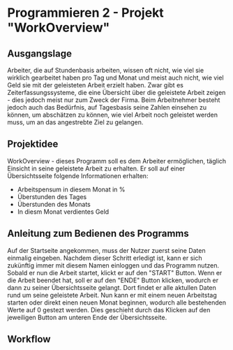 # Programmieren 2 - Projekt "WorkOverview"
## Ausgangslage
Arbeiter, die auf Stundenbasis arbeiten, wissen oft nicht, wie viel sie wirklich gearbeitet haben pro Tag und Monat und meist auch nicht, wie viel Geld sie mit der geleisteten Arbeit erzielt haben. Zwar gibt es Zeiterfassungssysteme, die eine Übersicht über die geleistete Arbeit zeigen - dies jedoch meist nur zum Zweck der Firma. Beim Arbeitnehmer besteht jedoch auch das Bedürfnis, auf Tagesbasis seine Zahlen einsehen zu können, um abschätzen zu können, wie viel Arbeit noch geleistet werden muss, um an das angestrebte Ziel zu gelangen.

## Projektidee
WorkOverview - dieses Programm soll es dem Arbeiter ermöglichen, täglich Einsicht in seine geleistete Arbeit zu erhalten. Er soll auf einer Übersichtsseite folgende Informationen erhalten:
- Arbeitspensum in diesem Monat in %
- Überstunden des Tages
- Überstunden des Monats
- In diesm Monat verdientes Geld

## Anleitung zum Bedienen des Programms
Auf der Startseite angekommen, muss der Nutzer zuerst seine Daten einmalig eingeben. Nachdem dieser Schritt erledigt ist, kann er sich zukünftig immer mit diesem Namen einloggen und das Programm nutzen.
Sobald er nun die Arbeit startet, klickt er auf den "START" Button. Wenn er die Arbeit beendet hat, soll er auf den "ENDE" Button klicken, wodurch er dann zu seiner Übersichtsseite gelangt. Dort findet er alle aktullen Daten rund um seine geleistete Arbeit.
Nun kann er mit einem neuen Arbeitstag starten oder direkt einen neuen Monat beginnen, wodurch alle bestehenden Werte auf 0 gestezt werden. Dies geschieht durch das Klicken auf den jeweiligen Button am unteren Ende der Übersichtsseite.

## Workflow
